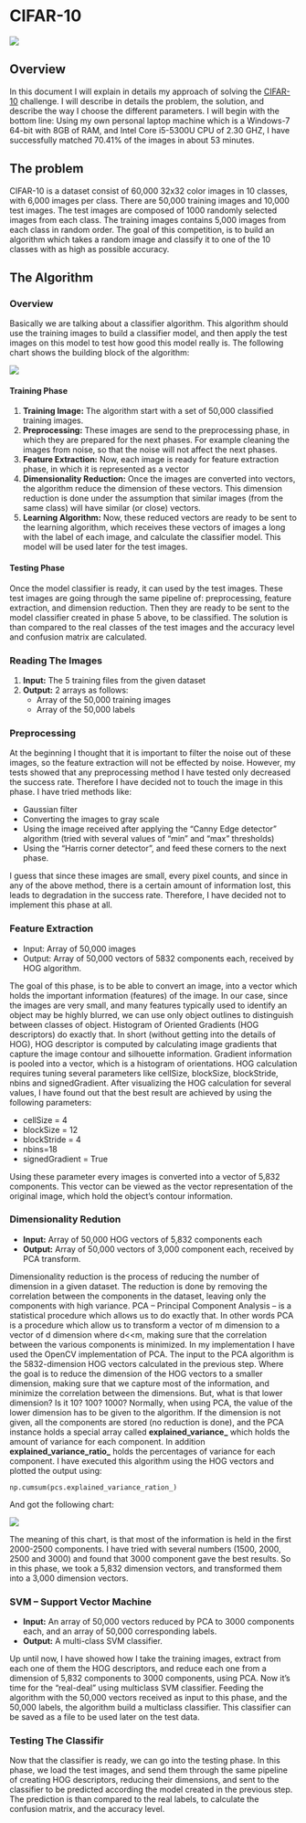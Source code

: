 # CIFAR-10

![](https://github.com/hudara/cifar-10/blob/master/images/cifar-10.png)

## Overview
In this document I will explain in details my approach of solving the [CIFAR-10](https://www.cs.toronto.edu/~kriz/cifar.html) challenge.
I will describe in details the problem, the solution, and describe the way I choose the different parameters.
I will begin with the bottom line: Using my own personal laptop machine which is a Windows-7 64-bit with 8GB of RAM, and Intel Core i5-5300U CPU of 2.30 GHZ, I have successfully matched 70.41% of the images in about 53 minutes.

## The problem
CIFAR-10 is a dataset consist of 60,000 32x32 color images in 10 classes, with 6,000 images per class. There are 50,000 training images and 10,000 test images. The test images are composed of 1000 randomly selected images from each class. The training images contains 5,000 images from each class in random order.
The goal of this competition, is to build an algorithm which takes a random image and classify it to one of the 10 classes with as high as possible accuracy.

## The Algorithm
### Overview
Basically we are talking about a classifier algorithm. This algorithm should use the training images to build a classifier model, and then apply the test images on this model to test how good this model really is.
The following chart shows the building block of the algorithm:

![](https://github.com/hudara/cifar-10/blob/master/images/algorithm.png)

#### Training Phase
1. **Training Image:** The algorithm start with a set of 50,000 classified training images.
2. **Preprocessing:** These images are send to the preprocessing phase, in which they are prepared for the next phases. For example cleaning the images from noise, so that the noise will not affect the next phases.
3. **Feature Extraction:** Now, each image is ready for feature extraction phase, in which it is represented as a vector
4. **Dimensionality Reduction:** Once the images are converted into vectors, the algorithm reduce the dimension of these vectors. This dimension reduction is done under the assumption that similar images (from the same class) will have similar (or close) vectors.
5. **Learning Algorithm:** Now, these reduced vectors are ready to be sent to the learning algorithm, which receives these vectors of images a long with the label of each image, and calculate the classifier model. This model will be used later for the test images.

#### Testing Phase
Once the model classifier is ready, it can used by the test images. 
These test images are going through the same pipeline of: preprocessing, feature extraction, and dimension reduction. 
Then they are ready to be sent to the model classifier created in phase 5 above, to be classified. 
The solution is than compared to the real classes of the test images and the accuracy level and confusion matrix are calculated. 

### Reading The Images
1. **Input:** The 5 training files from the given dataset
2. **Output:** 2 arrays as follows:
     - Array of the 50,000 training images
     - Array of the 50,000 labels

### Preprocessing
At the beginning I thought that it is important to filter the noise out of these images, so the feature extraction will not be effected by noise. However, my tests showed that any preprocessing method I have tested only decreased the success rate. Therefore I have decided not to touch the image in this phase. I have tried methods like:
- Gaussian filter
- Converting the images to gray scale
- Using the image received after applying the “Canny Edge detector” algorithm (tried with several values of “min” and “max” thresholds)
- Using the “Harris corner detector”, and feed these corners to the next phase.

I guess that since these images are small, every pixel counts, and since in any of the above method, there is a certain amount of information lost, this leads to degradation in the success rate. Therefore, I have decided not to implement this phase at all.

### Feature Extraction
- Input: Array of 50,000 images
- Output: Array of 50,000 vectors of 5832 components each, received by HOG algorithm.

The goal of this phase, is to be able to convert an image, into a vector which holds the important information (features) of the image. In our case, since the images are very small, and many features typically used to identify an object may be highly blurred, we can use only object outlines to distinguish between classes of object. Histogram of Oriented Gradients (HOG descriptors) do exactly that.
In short (without getting into the details of HOG), HOG descriptor is computed by calculating image gradients that capture the image contour and silhouette information. Gradient information is pooled into a vector, which is a histogram of orientations.
HOG calculation requires tuning several parameters like cellSize, blockSize, blockStride, nbins and signedGradient. After visualizing the HOG calculation for several values, I have found out that the best result are achieved by using the following parameters:
- cellSize = 4
- blockSize = 12
- blockStride = 4
- nbins=18
- signedGradient = True

Using these parameter every images is converted into a vector of 5,832 components. This vector can be viewed as the vector representation of the original image, which hold the object’s contour information.

### Dimensionality Redution
- **Input:** Array of 50,000 HOG vectors of 5,832 components each
- **Output:** Array of 50,000 vectors of 3,000 component each, received by PCA transform.

Dimensionality reduction is the process of reducing the number of dimension in a given dataset. The reduction is done by removing the correlation between the components in the dataset, leaving only the components with high variance.
PCA – Principal Component Analysis – is a statistical procedure which allows us to do exactly that. In other words PCA is a procedure which allow us to transform a vector of m dimension to a vector of d dimension where d<<m, making sure that the correlation between the various components is minimized.
In my implementation I have used the OpenCV implementation of PCA. The input to the PCA algorithm is the 5832-dimension HOG vectors calculated in the previous step. Where the goal is to reduce the dimension of the HOG vectors to a smaller dimension, making sure that we capture most of the information, and minimize the correlation between the dimensions. But, what is that lower dimension? Is it 10? 100? 1000?
Normally, when using PCA, the value of the lower dimension has to be given to the algorithm. If the dimension is not given, all the components are stored (no reduction is done), and the PCA instance holds a special array called **explained_variance_** which holds the amount of variance for each component. In addition **explained_variance_ratio_** holds the percentages of variance for each component.
I have executed this algorithm using the HOG vectors and plotted the output using:
```
np.cumsum(pcs.explained_variance_ration_)
```
And got the following chart:

![](https://github.com/hudara/cifar-10/blob/master/images/pca.png)

The meaning of this chart, is that most of the information is held in the first 2000-2500 components. I have tried with several numbers (1500, 2000, 2500 and 3000) and found that 3000 component gave the best results. So in this phase, we took a 5,832 dimension vectors, and transformed them into a 3,000 dimension vectors.

### SVM – Support Vector Machine
- **Input:** An array of 50,000 vectors reduced by PCA to 3000 components each, and an array of 50,000 corresponding labels.
- **Output:** A multi-class SVM classifier.

Up until now, I have showed how I take the training images, extract from each one of them the HOG descriptors, and reduce each one from a dimension of 5,832 components to 3000 components, using PCA.
Now it’s time for the “real-deal” using multiclass SVM classifier. Feeding the algorithm with the 50,000 vectors received as input to this phase, and the 50,000 labels, the algorithm build a multiclass classifier. This classifier can be saved as a file to be used later on the test data. 

### Testing The Classifir
Now that the classifier is ready, we can go into the testing phase. In this phase, we load the test images, and send them through the same pipeline of creating HOG descriptors, reducing their dimensions, and sent to the classifier to be predicted according the model created in the previous step.
The prediction is than compared to the real labels, to calculate the confusion matrix, and the accuracy level.
